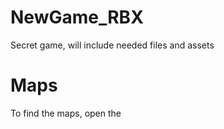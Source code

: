 # NewGame_RBX
Secret game, will include needed files and assets


# Maps
To find the maps, open the 
